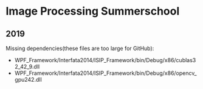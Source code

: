 # Image Processing Summerschool
## 2019
Missing dependencies(these files are too large for GitHub):
- WPF_Framework/Interfata2014/ISIP_Framework/bin/Debug/x86/cublas32_42_9.dll
- WPF_Framework/Interfata2014/ISIP_Framework/bin/Debug/x86/opencv_gpu242.dll